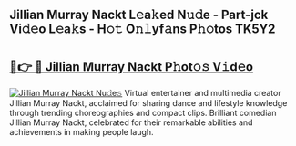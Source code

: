 ## Jillian Murray Nackt L𝚎a𝚔ed N𝚞𝚍e - Part-jck Vi𝚍𝚎o L𝚎a𝚔s - H𝚘𝚝 O𝚗𝚕yf𝚊ns P𝚑𝚘tos TK5Y2

# <h2><a href="http://kf572w.oniu.top/?m=Jillian+Murray+Nackt">🔗👉 🔴 Jillian Murray Nackt P𝚑ot𝚘𝚜 V𝚒d𝚎o</a></h2>

[![Jillian Murray Nackt Nu𝚍e𝚜](https://i.imgur.com/0qMVB7G.gif)](http://kf572w.oniu.top/?m=Jillian+Murray+Nackt)
Virtual entertainer and multimedia creator Jillian Murray Nackt, acclaimed for sharing dance and lifestyle knowledge through trending choreographies and compact clips. Brilliant comedian Jillian Murray Nackt, celebrated for their remarkable abilities and achievements in making people laugh.  
